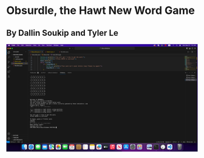 # Obsurdle, the Hawt New Word Game
## By Dallin Soukip and Tyler Le

![Image](https://github.com/TylerLeCmd/CPP2/blob/03c33ce4a0a440b27ee31206ee04020876cfd03f/images/Screenshot%202023-09-25%20at%207.32.35%20AM.png)
